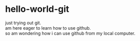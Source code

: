 # hello-world-git
just trying out git.<br>
am here eager to learn how to use github.<br>
so am wondering how i can use github from my local computer.<br>
<br>
